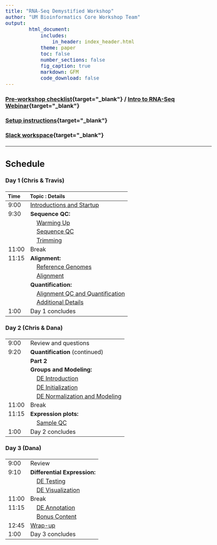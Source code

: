 ```yaml
---
title: "RNA-Seq Demystified Workshop"
author: "UM Bioinformatics Core Workshop Team"
output:
        html_document:
            includes:
                in_header: index_header.html
            theme: paper
            toc: false
            number_sections: false
            fig_caption: true
            markdown: GFM
            code_download: false
---
```


<style type="text/css">

body, td {
   font-size: 18px;
}
</style>

#### [Pre-workshop checklist](workshop_setup/preworkshop_checklist.html){target="_blank"} / [Intro to RNA-Seq Webinar](https://www.mivideo.it.umich.edu/media/t/1_tx74a3v9){target="_blank"}

#### [Setup instructions](workshop_setup/setup_instructions.html){target="_blank"}

#### [Slack workspace](https://umbioinfcoreworkshops.slack.com){target="_blank"}

---

## Schedule

#### Day 1 (Chris & Travis)
| Time | Topic : Details |
| :---  | :---- |
|  9:00 | [Introductions and Startup](Module00_Introduction.html) |
|  9:30 | **Sequence QC:** |
|       | &nbsp;&nbsp;&nbsp;&nbsp;[Warming Up](Module01_Warming_Up.html) |
|       | &nbsp;&nbsp;&nbsp;&nbsp;[Sequence QC](Module02a_Sequence_QC.html) |
|       | &nbsp;&nbsp;&nbsp;&nbsp;[Trimming](Module02b_Trimming.html) |
| 11:00 | Break |
| 11:15 | **Alignment:** |
|       | &nbsp;&nbsp;&nbsp;&nbsp;[Reference Genomes](Module03a_Reference_Genomes.html) |
|       | &nbsp;&nbsp;&nbsp;&nbsp;[Alignment](Module03b_Alignment.html) |
|       | **Quantification:** |
|       | &nbsp;&nbsp;&nbsp;&nbsp;[Alignment QC and Quantification](Module04_Alignment_QC_and_Quantification.html) |
|       | &nbsp;&nbsp;&nbsp;&nbsp;[Additional Details](Module05_Additional_Details.html) |
|  1:00 | Day 1 concludes |
#### Day 2 (Chris & Dana)
| | |
| :---  | :---- |
|  9:00 | Review and questions |
|  9:20 | **Quantification**  (continued) |
|       | **Part 2** |
|       | **Groups and Modeling:** |
|       | &nbsp;&nbsp;&nbsp;&nbsp;[DE Introduction](Module06_DEAnalysisSetup.html) |
|       | &nbsp;&nbsp;&nbsp;&nbsp;[DE Initialization](Module07_DESeq2Init.html) |
|       | &nbsp;&nbsp;&nbsp;&nbsp;[DE Normalization and Modeling](Module08_DESeq2DE.html) |
| 11:00 | Break |
| 11:15 | **Expression plots:** |
|       | &nbsp;&nbsp;&nbsp;&nbsp;[Sample QC](Module09_SampleQCViz.html)
|  1:00 | Day 2 concludes |
#### Day 3 (Dana)
| | |
| :---  | :---- |
|  9:00 | Review |
|  9:10 | **Differential Expression:** |
|       | &nbsp;&nbsp;&nbsp;&nbsp;[DE Testing](Module10_DEComparisons.html) |
|       | &nbsp;&nbsp;&nbsp;&nbsp;[DE Visualization](Module11_DEVisualizations.html)|
| 11:00 | Break |
| 11:15 | &nbsp;&nbsp;&nbsp;&nbsp;[DE Annotation](Module12_DEAnnotations.html)|
|       | &nbsp;&nbsp;&nbsp;&nbsp;[Bonus Content](R_bonus_content.html)|
| 12:45 | [Wrap-up](Module99_Wrap_up.html)
|  1:00 | Day 3 concludes |
